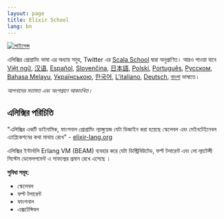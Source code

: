 ```yaml
---
layout: page
title: Elixir School
lang: bn
---
```


[![লাইসেন্স](http://img.shields.io/badge/license-MIT-brightgreen.svg)](http://opensource.org/licenses/MIT)

এলিক্সির প্রোগ্রামিং ভাষা এর অধ্যায় সমুহ, Twitter এর [Scala School](http://twitter.github.io/scala_school/) দ্বারা অনুপ্রাণিত।
আরও পাওয়া যাবে [Việt ngữ][vi], [汉语][cn], [Español][es], [Slovenčina][sk], [日本語][jp], [Polski][pl], [Português][pt], [Русском][ru], [Bahasa Melayu][my], [Українською][uk], [한국어][ko], [L'italiano][it], [Deutsch](de), [বাংলা](#) ভাষাতে।

  [cn]: /cn/
  [es]: /es/
  [it]: /it/
  [jp]: /jp/
  [ko]: /ko/
  [pl]: /pl/
  [pt]: /pt/
  [ru]: /ru/
  [sk]: /sk/
  [vi]: /vi/
  [my]: /my/
  [uk]: /uk/
  [de]: /de/
  

_আপনাদের মতামত এবং অংশগ্রহণ আকাংখিত।_

## এলিক্সির পরিচিতি

"এলিক্সির একটি ডাইনামিক, ফাংশনাল প্রোগ্রামিং ল্যাঙ্গুয়েজ যেটা ডিজাইন করা হয়েছে স্কেলেবল এবং মেইনটেইনেবল এ্যাপ্লিকেশনের কথা মাথায় রেখে" - [elixir-lang.org](http://elixir-lang.org/)

এলিক্সির ইন্টার্নালি Erlang VM (BEAM) ব্যবহার করে যেটা ডিস্ট্রিবিউটেড, ফল্ট টলারেন্ট এবং লো ল্যাটেন্সী সিস্টেম ডেভেলপমেন্ট এ সাফল্যের প্রমান রেখে এসেছে । 

__সুবিধা সমূহ__:

+ স্কেলেবল
+ ফল্ট টলারেন্ট
+ ফাংশনাল
+ এক্সটেন্সিবল 
